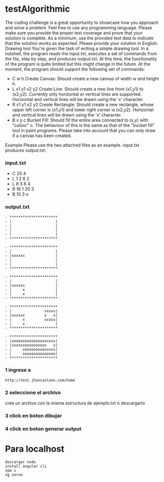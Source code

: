 # testAlgorithmic
The coding challenge is a great opportunity to showcase how you approach and solve a
problem. Feel free to use any programming language. Please make sure you provide the proper
test coverage and prove that your solution is complete. As a minimum, use the provided test
data to indicate that the solution works as expected. Please provide your solution in English.
Drawing tool
You're given the task of writing a simple drawing tool. In a nutshell, the program reads the
input.txt, executes a set of commands from the file, step by step, and produces output.txt.
At this time, the functionality of the program is quite limited but this might change in the future.
At the moment, the program should support the following set of commands:
- C w h Create Canvas: Should create a new canvas of width w and height h.
- L x1 y1 x2 y2 Create Line: Should create a new line from (x1,y1) to (x2,y2). Currently
only horizontal or vertical lines are supported. Horizontal and vertical lines will be drawn
using the 'x' character.
- R x1 y1 x2 y2 Create Rectangle: Should create a new rectangle, whose upper left corner
is (x1,y1) and lower right corner is (x2,y2). Horizontal and vertical lines will be drawn
using the 'x' character.
- B x y c Bucket Fill: Should fill the entire area connected to (x,y) with "colour" c.
The behaviour of this is the same as that of the "bucket fill" tool in paint programs.
Please take into account that you can only draw if a canvas has been created.

Example
Please use the two attached files as an example. input.txt produces output.txt.

### input.txt
- C 20 4
- L 1 2 6 2
- L 6 3 6 4
- R 16 1 20 3
- B 10 3 o

### output.txt
```
- **********************
- |                    |
- |                    |
- |                    |
- |                    |
- **********************
```
```
- **********************
- |                    |
- |xxxxxx              |
- |                    |
- |                    |
- **********************
```
```
- **********************
- |                    |
- |xxxxxx              |
- |     x              |
- |     x              |
- **********************
```
```
- **********************
- |               xxxxx|
- |xxxxxx         x   x|
- |     x         xxxxx|
- |     x              |
- **********************
```

```
- **********************
- |oooooooooooooooxxxxx|
- |xxxxxxooooooooox   x|
- |     xoooooooooxxxxx|
- |     xoooooooooooooo|
- **********************
```
### 1  ingrese a
```
http://test.jhancastano.com/home
```
### 2 seleccione el archivo
cree un archivo con la misma estructura de ejemplo.txt ó descargarlo
### 3 click en boton dibujar
### 4 click en boton generar output

# Para localhost
```
descargar node
install angular cli
npm i 
ng serve
```